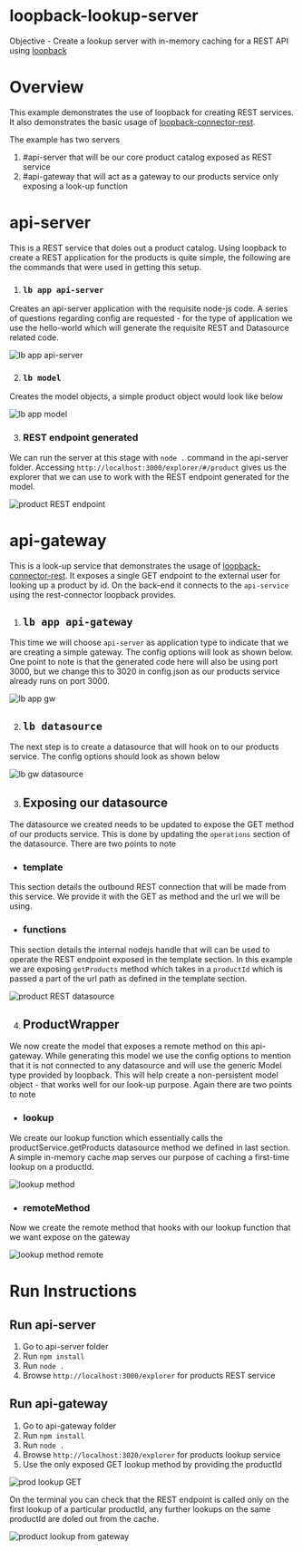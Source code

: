 # loopback-lookup-server

Objective - Create a lookup server with in-memory caching for a REST API using [loopback](https://loopback.io/)

# Overview
This example demonstrates the use of loopback for creating REST services. It also demonstrates the basic usage of [loopback-connector-rest](https://github.com/strongloop/loopback-connector-rest).

The example has two servers
1. #api-server that will be our core product catalog exposed as REST service
2. #api-gateway that will act as a gateway to our products service only exposing a look-up function
 
# api-server
This is a REST service that doles out a product catalog. Using loopback to create a REST application for the products is quite simple, the following are the commands that were used in getting this setup. 
1. ### `lb app api-server`
Creates an api-server application with the requisite node-js code. A series of questions regarding config are requested - for the type of application we use the hello-world which will generate the requisite REST and Datasource related code.

![lb app api-server](https://github.com/spkash-co-in/loopback-lookup-server/blob/master/lbapp.png)

2. ### `lb model` 
Creates the model objects, a simple product object would look like below

![lb app model](https://github.com/spkash-co-in/loopback-lookup-server/blob/master/lbmodel.png)

3. ### REST endpoint generated
We can run the server at this stage with `node .` command in the api-server folder. Accessing `http://localhost:3000/explorer/#/product` gives us the explorer that we can use to work with the REST endpoint generated for the model. 

![product REST endpoint](https://github.com/spkash-co-in/loopback-lookup-server/blob/master/productsREST.png)

# api-gateway
This is a look-up service that demonstrates the usage of [loopback-connector-rest](https://github.com/strongloop/loopback-connector-rest). It exposes a single GET endpoint to the external user for looking up a product by id. On the back-end it connects to the `api-service` using the rest-connector loopback provides.  

1. ## `lb app api-gateway`
This time we will choose `api-server` as application type to indicate that we are creating a simple gateway. The config options will look as shown below. One point to note is that the generated code here will also be using port 3000, but we change this to 3020 in config.json as our products service already runs on port 3000.

![lb app gw](https://github.com/spkash-co-in/loopback-lookup-server/blob/master/lbapp-gw.png)

2. ## `lb datasource`
The next step is to create a datasource that will hook on to our products service. The config options should look as shown below

![lb gw datasource](https://github.com/spkash-co-in/loopback-lookup-server/blob/master/lbdatasource.png)

3. ## Exposing our datasource
The datasource we created needs to be updated to expose the GET method of our products service. This is done by updating the `operations` section of the datasource. There are two points to note 

* ### template
This section details the outbound REST connection that will be made from this service. We provide it with the GET as method and the url we will be using.
* ### functions
This section details the internal nodejs handle that will can be used to operate the REST endpoint exposed in the template section. In this example we are exposing `getProducts` method which takes in a `productId` which is passed a part of the url path as defined in the template section. 

![product REST datasource](https://github.com/spkash-co-in/loopback-lookup-server/blob/master/productDataSource.png)

4. ## ProductWrapper
We now create the model that exposes a remote method on this api-gateway. While generating this model we use the config options to mention that it is not connected to any datasource and will use the generic Model type provided by loopback. This will help create a non-persistent model object - that works well for our look-up purpose. Again there are two points to note

* ### lookup 
We create our lookup function which essentially calls the productService.getProducts datasource method we defined in last section. A simple in-memory cache map serves our purpose of caching a first-time lookup on a productId.  

![lookup method](https://github.com/spkash-co-in/loopback-lookup-server/blob/master/lookup.png)

* ### remoteMethod
Now we create the remote method that hooks with our lookup function that we want expose on the gateway

![lookup method remote](https://github.com/spkash-co-in/loopback-lookup-server/blob/master/lookup-remote.png)

# Run Instructions
## Run api-server
1. Go to api-server folder
2. Run `npm install`
3. Run `node .`
4. Browse `http://localhost:3000/explorer` for products REST service

## Run api-gateway
1. Go to api-gateway folder
2. Run `npm install`
3. Run `node .`
4. Browse `http://localhost:3020/explorer` for products lookup service
5. Use the only exposed GET lookup method by providing the productId 

![prod lookup GET ](https://github.com/spkash-co-in/loopback-lookup-server/blob/master/prodLookupGET.png)

On the terminal you can check that the REST endpoint is called only on the first lookup of a particular productId, any further lookups on the same productId are doled out from the cache.

![product lookup from gateway](https://github.com/spkash-co-in/loopback-lookup-server/blob/master/productLookup.png)
